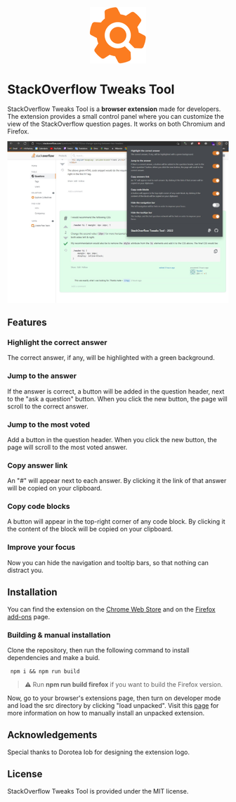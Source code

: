 <div align="center" style="text-align: center;">
    <img src="./docs/images/logo.png" title="" alt="alt text" data-align="center">
</div>
 
# StackOverflow Tweaks Tool

StackOverflow Tweaks Tool is a **browser extension** made for developers. The extension provides a small control panel where you can customize the view of the StackOverflow question pages. It works on both Chromium and Firefox.

![alt text](./docs/images/main-screen-2.jpg)

## Features

### Highlight the correct answer

The correct answer, if any, will be highlighted with a green background.

### Jump to the answer

If the answer is correct, a button will be added in the question header, next to the "ask a question" button. When you click the new button, the page will scroll to the correct answer.

### Jump to the most voted

Add a button in the question header. When you click the new button, the page will scroll to the most voted answer.

### Copy answer link

An "#" will appear next to each answer. By clicking it the link of that answer will be copied on your clipboard.

### Copy code blocks

A button will appear in the top-right corner of any code block. By clicking it the content of the block will be copied on your clipboard.

### Improve your focus

Now you can hide the navigation and tooltip bars, so that nothing can distract you.

## Installation

You can find the extension on the [Chrome Web Store](https://chrome.google.com/webstore/detail/stackoverflow-tweaks-tool/dfignoicphdepgloiodeaiokaepjbnan?hl=it&authuser=0) and on the [Firefox add-ons](https://addons.mozilla.org/it/firefox/addon/stackoverflow-tweaks-tool/) page.

### Building & manual installation

Clone the repository, then run the following command to install dependencies and make a buid.

```shell
 npm i && npm run build
```

> **⚠️** Run **npm run build firefox** if you want to build the Firefox version.

Now, go to your browser's extensions page, then turn on developer mode and load the src directory by clicking "load unpacked". Visit this [page](https://dev.to/ben/how-to-install-chrome-extensions-manually-from-github-1612) for more information on how to manually install an unpacked extension.

## Acknowledgements

Special thanks to Dorotea Iob for designing the extension logo.

## License

StackOverflow Tweaks Tool is provided under the MIT license.
